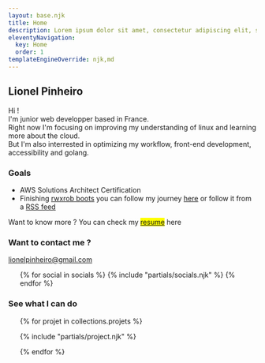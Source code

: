 ```yaml
---
layout: base.njk
title: Home
description: Lorem ipsum dolor sit amet, consectetur adipiscing elit, sed do eiusmod tempor incididunt ut labore et dolore magna aliqua.
eleventyNavigation:
  key: Home
  order: 1
templateEngineOverride: njk,md
---
```

<section>
  <h1>Lionel Pinheiro</h1>
  <p>Hi !</br> I'm junior web developper based in France.</br> Right now I'm focusing on improving my understanding of linux and learning more about the cloud.</br>
  But I'm also interrested in optimizing my workflow, front-end development, accessibility   and golang. 

  </p>
  <section id="goals">
    <h3>Goals</h3>
    <ul>
      <li class="list-item-style">AWS Solutions Architect Certification</li>
      <li class="list-item-style">Finishing <a href="https://github.com/rwxrob/boost/tree/2022#readme" target="_blank">rwxrob boots</a> you can follow my journey <a href="https://lionelpinheiro.com/boots/" target="_blanck">here</a> or follow it from a <a href="https://lionelpinheiro.com/bootsfeed.xml">RSS feed</a></li>
    </ul>
  </section >
  <section id="CTA">
    <p><span>Want to know more ?</span> You can check my <mark><a href="http://resume.lionelpinheiro.com" target="_blank">resume</a></mark> here</p></p>
  </section>
</section>
 
<section id="contact">
<div>
  <h3>Want to contact me ?</h3>
</div>
<div>
  <p class="mail"><ion-icon name="mail-outline"></ion-icon><a href="mailto:lionel.duarte.p@gmail.com">lionelpinheiro@gmail.com</a></p>
<ul class="contact_social">
  {% for social in socials %}
  {% include "partials/socials.njk" %}
  {% endfor %}
</ul>
</div>
</section>

<section>
<h3>See what I can do </h3>
<ul id="project_section">
{% for projet in collections.projets %}

{% include "partials/project.njk" %}

{% endfor %}

</ul>
</section>
